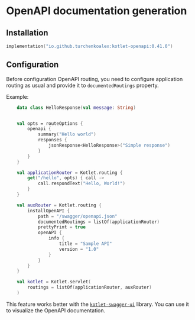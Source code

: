 # OpenAPI documentation generation

## Installation

```kotlin
implementation("io.github.turchenkoalex:kotlet-openapi:0.41.0")
```

## Configuration

Before configuration OpenAPI routing, you need to configure application routing as usual and provide it to
`documentedRoutings` property.

Example:

```kotlin
    data class HelloResponse(val message: String)


    val opts = routeOptions {
        openapi {
            summary("Hello world")
            responses {
                jsonResponse<HelloResponse>("Simple response")
            }
        }
    }

    val applicationRouter = Kotlet.routing {
        get("/hello", opts) { call ->
            call.respondText("Hello, World!")
        }
    }

    val auxRouter = Kotlet.routing {
        installOpenAPI {
            path = "/swagger/openapi.json"
            documentedRoutings = listOf(applicationRouter)
            prettyPrint = true
            openAPI {
                info {
                    title = "Sample API"
                    version = "1.0"
                }
            }
        }
    }

    val kotlet = Kotlet.servlet(
        routings = listOf(applicationRouter, auxRouter)
    )
```

This feature works better with the [`kotlet-swagger-ui`](../swagger-ui/README.md) library. You can use it to visualize
the OpenAPI documentation.
